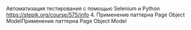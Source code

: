Автоматизация тестирования с помощью Selenium и Python
https://stepik.org/course/575/info
4. Применение паттерна Page Object ModelПрименение паттерна Page Object Model
